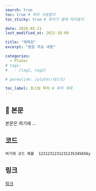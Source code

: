 ```yaml
---
search: true
toc: true # 목차 사용할지
toc_sticky: true # 목차가 옆에 따라올지

date: 2020-05-21
last_modified_at: 2021-10-09

title: "제목란"
excerpt: "본문 주요 내용"

categories:
  - Plater
# tags:
#   - [tag1, tag2]

# permalink: /plater/테스트/

toc_label: 포스팅 목차 # 목차 제목
---
```


## 🦥 본문

본문은 여기에 ...


## 코드
```  
여기에 코드 복붙  1231231231231235345656y
```  

## 링크
[링크](https://community.algolia.com/jekyll-algolia/options.html)
